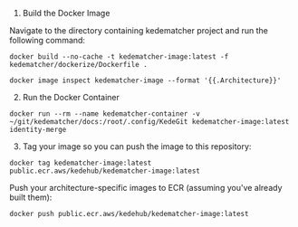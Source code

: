 1. Build the Docker Image

Navigate to the directory containing kedematcher project and run the following command:
```
docker build --no-cache -t kedematcher-image:latest -f kedematcher/dockerize/Dockerfile .
```

```
docker image inspect kedematcher-image --format '{{.Architecture}}'
```

2. Run the Docker Container
```
docker run --rm --name kedematcher-container -v ~/git/kedematcher/docs:/root/.config/KedeGit kedematcher-image:latest identity-merge
```
3. Tag your image so you can push the image to this repository:
```
docker tag kedematcher-image:latest public.ecr.aws/kedehub/kedematcher-image:latest
```

Push your architecture-specific images to ECR (assuming you've already built them):

```
docker push public.ecr.aws/kedehub/kedematcher-image:latest
```


